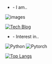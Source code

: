 <ul>
    <li>- I am..</li>
</ul>
<p>
  <p>
    <img src="https://github.com/cukminseo/cukminseo/assets/75977640/0283e7d4-d2af-42c6-bbc3-003e816e3004" alt="images">
  </p>
  <p>
    <a href="https://velog.io/@kms39273">
      <img src="https://img.shields.io/badge/Tech%20Blog-11B48A?style=flat-square&logo=Vimeo&logoColor=white" alt="Tech Blog">
    </a>
  </p>
</p>

<ul>
  <li>- Interest in..</li>
</ul>
<p>
  <img src="https://img.shields.io/badge/Python-3776AB?style=for-the-badge&logo=Python&logoColor=white" alt="Python">
  <img src="https://img.shields.io/badge/Pytorch-EE4C2C?style=for-the-badge&logo=Pytorch&logoColor=white" alt="Pytorch">
</p>
<p>
  <a href="https://github.com/cukminseo/cukminseo">
    <img src="https://github-readme-stats.vercel.app/api/top-langs/?username=cukminseo&langs_count=3" alt="Top Langs">
  </a>
</p>
